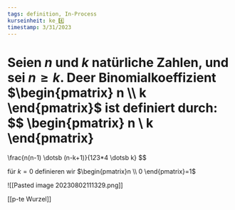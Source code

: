 ```yaml
---
tags: definition, In-Process
kurseinheit: ke_4️⃣
timestamp: 3/31/2023
---
```


Seien $n$ und $k$ natürliche Zahlen, und sei $n \geq k$. Deer **Binomialkoeffizient** $\begin{pmatrix} n \\ k \end{pmatrix}$ ist definiert durch: 
$$
\begin{pmatrix} n \\ k   \end{pmatrix}
=
\frac{n(n-1) \dotsb (n-k+1)}{1*2*3*4 \dotsb k}
$$

für $k=0$ definieren wir $\begin{pmatrix}n \\ 0 \end{pmatrix}=1$

![[Pasted image 20230802111329.png]]

[[p-te Wurzel]]
